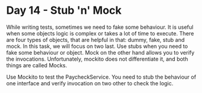 # Day 14 - Stub 'n' Mock

While writing tests, sometimes we need to fake some behaviour.
It is useful when some objects logic is complex or takes a lot of time to execute.
There are four types of objects, that are helpful in that: dummy, fake, stub and mock.
In this task, we will focus on two last.
Use stubs when you need to fake some behaviour or object.
Mock on the other hand allows you to verify the invocations.
Unfortunately, mockito does not differentiate it, and both things are called Mocks.

Use Mockito to test the PaycheckService. You need to stub the behaviour of one interface and verify invocation on two other to check the logic.